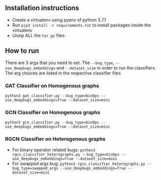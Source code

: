 ## Installation instructions

- Create a virtualenv using pyenv of python 3.7.1
- Run `pip3 install -r requirements.txt` to install packages inside the virtualenv
- Unzip ALL the `tar.gz` files

## How to run

There are 3 args that you need to set. The `--bug_type`, `--use_deepbugs_embeddings` and `--dataset_size` in order to run the classifiers. The arg choices are listed in the respective classifier files

### GAT Classifier on Homogenous graphs
`python3 gat_classifier.py --bug_type=binOps --use_deepbugs_embeddings=True --dataset_size=mini`

### GCN Classifier on Homogenous graphs
`python3 gcn_classifier.py --bug_type=binOps --use_deepbugs_embeddings=True --dataset_size=mini`

### RGCN Classifier on Heterogenous graphs
- For binary operator related bugs: `python3 rgcn_classifier_heterographs.py --bug_type=binOps --use_deepbugs_embeddings=True --dataset_size=mini`
- For swapped args bug: `python3 rgcn_classifier_heterographs.py --bug_type=swapped_args --use_deepbugs_embeddings=True --dataset_size=mini`
